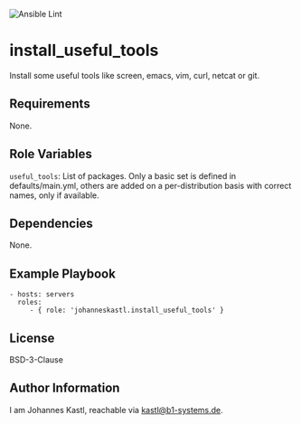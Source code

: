 ![Ansible Lint](https://github.com/johanneskastl/ansible-role-install_useful_tools/workflows/Ansible%20Lint/badge.svg)

install_useful_tools
=========

Install some useful tools like screen, emacs, vim, curl, netcat or git.

Requirements
------------

None.

Role Variables
--------------

`useful_tools`: List of packages. Only a basic set is defined in defaults/main.yml, others are added on a per-distribution basis with correct names, only if available.

Dependencies
------------

None.

Example Playbook
----------------

    - hosts: servers
      roles:
         - { role: 'johanneskastl.install_useful_tools' }

License
-------

BSD-3-Clause

Author Information
------------------

I am Johannes Kastl, reachable via kastl@b1-systems.de.

